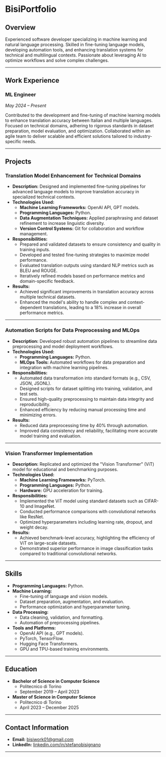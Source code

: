 # **BisiPortfolio**

## **Overview**

Experienced software developer specializing in machine learning and natural language processing. Skilled in fine-tuning language models, developing automation tools, and enhancing translation systems for technical and multilingual contexts. Passionate about leveraging AI to optimize workflows and solve complex challenges.

---

## **Work Experience**

### **ML Engineer**
*May 2024 – Present*

Contributed to the development and fine-tuning of machine learning models to enhance translation accuracy between Italian and multiple languages. Focused on technical domains, adhering to rigorous standards in dataset preparation, model evaluation, and optimization. Collaborated within an agile team to deliver scalable and efficient solutions tailored to industry-specific needs.

---

## **Projects**

### **Translation Model Enhancement for Technical Domains**

- **Description:** Designed and implemented fine-tuning pipelines for advanced language models to improve translation accuracy in specialized technical contexts.
- **Technologies Used:**
  - **Machine Learning Frameworks:** OpenAI API, GPT models.
  - **Programming Languages:** Python.
  - **Data Augmentation Techniques:** Applied paraphrasing and dataset refinement to increase linguistic diversity.
  - **Version Control Systems:** Git for collaboration and workflow management.
- **Responsibilities:**
  - Prepared and validated datasets to ensure consistency and quality in training inputs.
  - Developed and tested fine-tuning strategies to maximize model performance.
  - Evaluated translation outputs using standard NLP metrics such as BLEU and ROUGE.
  - Iteratively refined models based on performance metrics and domain-specific feedback.
- **Results:**
  - Achieved significant improvements in translation accuracy across multiple technical datasets.
  - Enhanced the model's ability to handle complex and context-dependent translations, leading to a 18%  increase in overall performance metrics.

---

### **Automation Scripts for Data Preprocessing and MLOps**

- **Description:** Developed robust automation pipelines to streamline data preprocessing and model deployment workflows.
- **Technologies Used:**
  - **Programming Languages:** Python.
  - **MLOps Tools:** Automated workflows for data preparation and integration with machine learning pipelines.
- **Responsibilities:**
  - Automated data transformation into standard formats (e.g., CSV, JSON, JSONL).
  - Designed scripts for dataset splitting into training, validation, and test sets.
  - Ensured high-quality preprocessing to maintain data integrity and reproducibility.
  - Enhanced efficiency by reducing manual processing time and minimizing errors.
- **Results:**
  - Reduced data preprocessing time by 40% through automation.
  - Improved data consistency and reliability, facilitating more accurate model training and evaluation.

---

### **Vision Transformer Implementation**

- **Description:** Replicated and optimized the "Vision Transformer" (ViT) model for educational and benchmarking purposes.
- **Technologies Used:**
  - **Machine Learning Frameworks:** PyTorch.
  - **Programming Languages:** Python.
  - **Hardware:** GPU acceleration for training.
- **Responsibilities:**
  - Implemented the ViT model using standard datasets such as CIFAR-10 and ImageNet.
  - Conducted performance comparisons with convolutional networks like ResNet.
  - Optimized hyperparameters including learning rate, dropout, and weight decay.
- **Results:**
  - Achieved benchmark-level accuracy, highlighting the efficiency of ViT on large-scale datasets.
  - Demonstrated superior performance in image classification tasks compared to traditional convolutional networks.

---

## **Skills**

- **Programming Languages:** Python.
- **Machine Learning:**
  - Fine-tuning of language and vision models.
  - Dataset preparation, augmentation, and evaluation.
  - Performance optimization and hyperparameter tuning.
- **Data Processing:**
  - Data cleaning, validation, and formatting.
  - Automation of preprocessing pipelines.
- **Tools and Platforms:**
  - OpenAI API (e.g., GPT models).
  - PyTorch, TensorFlow.
  - Hugging Face Transformers.
  - GPU and TPU-based training environments.

---

## **Education**

- **Bachelor of Science in Computer Science**
  - Politecnico di Torino  
  - September 2019 – April 2023
- **Master of Science in Computer Science**
  - Politecnico di Torino  
  - April 2023 – December 2025

---

## **Contact Information**

- **Email:** bisiwork01@gmail.com  
- **LinkedIn:** [linkedin.com/in/stefanobisignano](https://linkedin.com/in/stefanobisignano)

---
